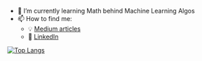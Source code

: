 
- 🌱 I’m currently learning Math behind Machine Learning Algos
- 📫 How to find me: 
  - :bulb: [Medium articles](https://medium.com/@anotherBadCode)
  - :office: [LinkedIn](https://www.linkedin.com/in/abhishek-sharma-50254721/)


[![Top Langs](https://github-readme-stats.vercel.app/api/top-langs/?username=abhisheksharma026)](https://github.com/abhisheksharma026/github-readme-stats)


